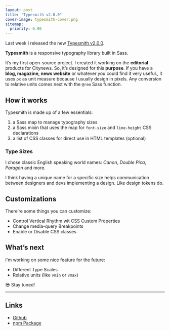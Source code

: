 ```yaml
---
layout: post
title: "Typesmith v2.0.0"
cover-image: typesmith-cover.png
sitemap:
  priority: 0.90
---
```


Last week I released the new [Typesmith v2.0.0](https://github.com/zetareticoli/typesmith/releases/tag/v2.0.0).

**Typesmith** is a responsive typography library built in Sass. 

It’s my first open-source project. I created it working on the **editorial** products for Citynews.  So, it’s designed for this **purpose**. If you have a **blog, magazine, news website** or whatever you could find it very useful., it uses `px` as unit measure because I usually design in pixels. Any conversion to relative units comes next with the `@rem` Sass function.

## How it works
Typesmith is made up of a few essentials:
1. a Sass map to manage typography sizes
2. a Sass mixin that uses the map for `font-size` and `line-height` CSS declarations
3. a list of CSS classes for direct use in HTML templates (optional)

### Type Sizes
I chose classic English speaking world names: *Canon*, *Double Pica*, *Paragon* and more.

I think having a unique name for a specific size helps communication between designers and devs implementing a design. Like design tokens do.

## Customizations
There’re some things you can customize:
* Control Vertical Rhythm wit CSS Custom Properties
* Change media-query Breakpoints
* Enable or Disable CSS classes

## What’s next
I'm working on some nice feature for the future:
- Different Type Scales
- Relative units (like `vmin` or `vmax`)

😎 Stay tuned! 

---
 
## Links
- [Github](https://github.com/zetareticoli/typesmith)
- [npm Package](https://www.npmjs.com/typesmith-lib)

